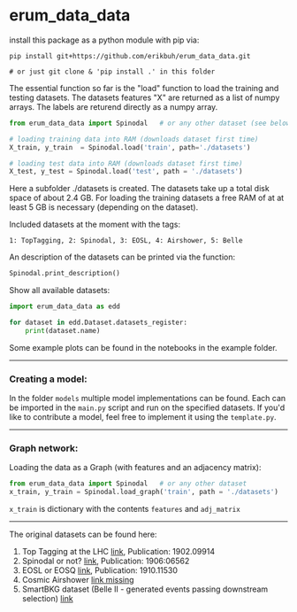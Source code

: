 # erum_data_data

install this package as a python module with pip via:

```
pip install git+https://github.com/erikbuh/erum_data_data.git

# or just git clone & 'pip install .' in this folder
```

The essential function so far is the "load" function to load the training and testing datasets. The datasets features "X" are returned as a list of numpy arrays. The labels are returend directly as a numpy array. 

```python
from erum_data_data import Spinodal   # or any other dataset (see below) 

# loading training data into RAM (downloads dataset first time)
X_train, y_train  = Spinodal.load('train', path='./datasets')

# loading test data into RAM (downloads dataset first time)
X_test, y_test = Spinodal.load('test', path = './datasets')
```

Here a subfolder ./datasets is created. The datasets take up a total disk space of about 2.4 GB. For loading the training datasets a free RAM of at at least 5 GB is necessary (depending on the dataset).

Included datasets at the moment with the tags:
```
1: TopTagging, 2: Spinodal, 3: EOSL, 4: Airshower, 5: Belle
```

An description of the datasets can be printed via the function:
```python
Spinodal.print_description()
```

Show all available datasets:
```python
import erum_data_data as edd

for dataset in edd.Dataset.datasets_register:
    print(dataset.name)
```

Some example plots can be found in the notebooks in the example folder.

---

### Creating a model:

In the folder `models` multiple model implementations can be found. Each can be imported in the `main.py` script and run on the specified datasets. If you'd like to contribute a model, feel free to implement it using the `template.py`. 

---

### Graph network:

Loading the data as a Graph (with features and an adjacency matrix):
```python
from erum_data_data import Spinodal   # or any other dataset
x_train, y_train = Spinodal.load_graph('train', path = './datasets')
```

`x_train` is dictionary with the contents `features` and `adj_matrix` 

---


The original datasets can be found here:
   1. Top Tagging at the LHC [link](https://docs.google.com/document/d/1Hcuc6LBxZNX16zjEGeq16DAzspkDC4nDTyjMp1bWHRo/edit?usp=sharing), Publication: 1902.09914
   2. Spinodal or not? [link](https://vfs.fias.science/d/fa35025bf2/?p=/Example-Datasets-classification/Spinodal-or-not), Publication: 1906:06562
   3. EOSL or EOSQ [link](https://vfs.fias.science/d/fa35025bf2/?p=/Example-Datasets-classification/EOSL-or-EOSQ), Publication: 1910.11530
   4. Cosmic Airshower [link missing]()
   5. SmartBKG dataset (Belle II - generated events passing downstream selection) [link](https://github.com/kahn-jms/belle-selective-mc-dataset)
